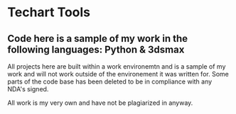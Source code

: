 # Techart Tools

## Code here is a sample of my work in the following languages: Python & 3dsmax 

All projects here are built within a work environemtn and is a sample of my work and will not work outside of the environement it was written for.
Some parts of the code base has been deleted to be in compliance with any NDA's signed.

All work is my very own and have not be plagiarized in anyway.
